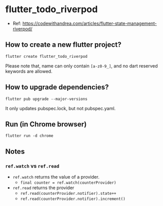 # flutter_todo_riverpod

- Ref: https://codewithandrea.com/articles/flutter-state-management-riverpod/


## How to create a new flutter project?

```
flutter create flutter_todo_riverpod
```

Please note that, name can only contain `[a-z0-9_]`, and no dart reserved keywords are allowed.


## How to upgrade dependencies?

```
flutter pub upgrade --major-versions
```

It only updates pubspec.lock, but not pubspec.yaml.


## Run (in Chrome browser)

```
flutter run -d chrome
```


## Notes

### `ref.watch` vs `ref.read`

- `ref.watch` returns the value of a provider.
  - `final counter = ref.watch(counterProvider)`
- `ref.read` returns the provider
  - `ref.read(counterProvider.notifier).state++`
  - `ref.read(counterProvider.notifier).increment()`
